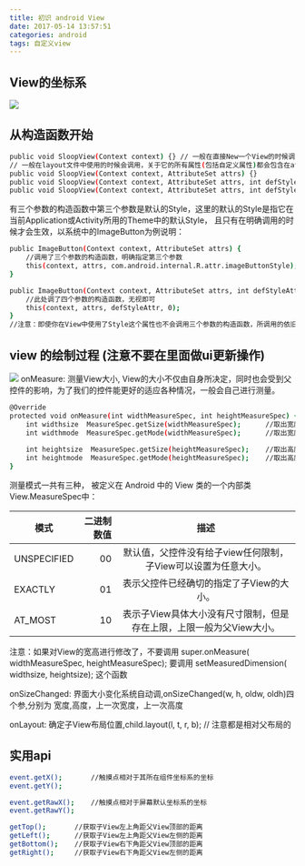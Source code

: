 ```yaml
---
title: 初识 android View
date: 2017-05-14 13:57:51
categories: android
tags: 自定义view
---
```


## View的坐标系
![](http://img2.ph.126.net/xkg-KtxNMPdvkVHUtntDiA==/6631898996492790587.jpg)

<!-- more -->
## 从构造函数开始
``` bash
public void SloopView(Context context) {} // 一般在直接New一个View的时候调用。
// 一般在layout文件中使用的时候会调用，关于它的所有属性(包括自定义属性)都会包含在attrs中传递进来。
public void SloopView(Context context, AttributeSet attrs) {} 
public void SloopView(Context context, AttributeSet attrs, int defStyleAttr) {}
public void SloopView(Context context, AttributeSet attrs, int defStyleAttr, int defStyleRes) {} // 有四个参数的构造函数在API21的时候才添加上
```
有三个参数的构造函数中第三个参数是默认的Style，这里的默认的Style是指它在当前Application或Activity所用的Theme中的默认Style，
且只有在明确调用的时候才会生效，以系统中的ImageButton为例说明：
``` bash
public ImageButton(Context context, AttributeSet attrs) {
    //调用了三个参数的构造函数，明确指定第三个参数
    this(context, attrs, com.android.internal.R.attr.imageButtonStyle);
}

public ImageButton(Context context, AttributeSet attrs, int defStyleAttr) {
    //此处调了四个参数的构造函数，无视即可
    this(context, attrs, defStyleAttr, 0); 
}
//注意：即使你在View中使用了Style这个属性也不会调用三个参数的构造函数，所调用的依旧是两个参数的构造函数
```

## view 的绘制过程 (注意不要在里面做ui更新操作)
![](http://img0.ph.126.net/EMLvPoL268zzoNuT0hAfkg==/6632319009931934028.jpg)
onMeasure: 测量View大小, View的大小不仅由自身所决定，同时也会受到父控件的影响，为了我们的控件能更好的适应各种情况，一般会自己进行测量。
``` bash
@Override
protected void onMeasure(int widthMeasureSpec, int heightMeasureSpec) {
    int widthsize  MeasureSpec.getSize(widthMeasureSpec);      //取出宽度的确切数值
    int widthmode  MeasureSpec.getMode(widthMeasureSpec);      //取出宽度的测量模式
    
    int heightsize  MeasureSpec.getSize(heightMeasureSpec);    //取出高度的确切数值
    int heightmode  MeasureSpec.getMode(heightMeasureSpec);    //取出高度的测量模式
}
```
测量模式一共有三种， 被定义在 Android 中的 View 类的一个内部类View.MeasureSpec中：

|  模式			|二进制数值		|描述
| --------  | 	-----:   		| :----: |
|UNSPECIFIED	|00	|			默认值，父控件没有给子view任何限制，子View可以设置为任意大小。
|EXACTLY		|01	|			表示父控件已经确切的指定了子View的大小。
|AT_MOST		|10	|			表示子View具体大小没有尺寸限制，但是存在上限，上限一般为父View大小。

注意：如果对View的宽高进行修改了，不要调用 super.onMeasure( widthMeasureSpec, heightMeasureSpec); 要调用 setMeasuredDimension( widthsize, heightsize); 这个函数

onSizeChanged: 界面大小变化系统自动调,onSizeChanged(w, h, oldw, oldh)四个参,分别为 宽度,高度，上一次宽度，上一次高度

onLayout: 确定子View布局位置,child.layout(l, t, r, b); // 注意都是相对父布局的

## 实用api
``` bash
event.getX();       //触摸点相对于其所在组件坐标系的坐标
event.getY();

event.getRawX();    //触摸点相对于屏幕默认坐标系的坐标
event.getRawY();

getTop();       //获取子View左上角距父View顶部的距离
getLeft();      //获取子View左上角距父View左侧的距离
getBottom();    //获取子View右下角距父View顶部的距离
getRight();     //获取子View右下角距父View左侧的距离
```